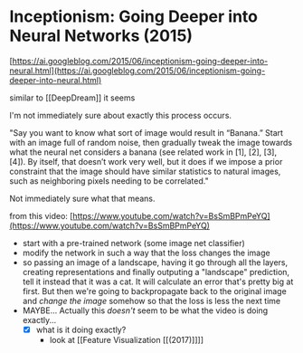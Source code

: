 # Inceptionism: Going Deeper into Neural Networks (2015)

[https://ai.googleblog.com/2015/06/inceptionism-going-deeper-into-neural.html](https://ai.googleblog.com/2015/06/inceptionism-going-deeper-into-neural.html)

similar to [[DeepDream]] it seems

I'm not immediately sure about exactly this process occurs.

"Say you want to know what sort of image would result in “Banana.” Start with an image full of random noise, then gradually tweak the image towards what the neural net considers a banana (see related work in [1], [2], [3], [4]). By itself, that doesn’t work very well, but it does if we impose a prior constraint that the image should have similar statistics to natural images, such as neighboring pixels needing to be correlated."

Not immediately sure what that means.

from this video: [https://www.youtube.com/watch?v=BsSmBPmPeYQ](https://www.youtube.com/watch?v=BsSmBPmPeYQ)

- start with a pre-trained network (some image net classifier)
- modify the network in such a way that the loss changes the image
- so passing an image of a landscape, having it go through all the layers, creating representations and finally outputing a "landscape" prediction, tell it instead that it was a cat. It will calculate an error that's pretty big at first. But then we're going to backpropagate back to the original image and *change the image* somehow so that the loss is less the next time
- MAYBE... Actually this *doesn't* seem to be what the video is doing exactly...
    - [x]  what is it doing exactly?
        - look at [[Feature Visualization [[(2017)]]]]